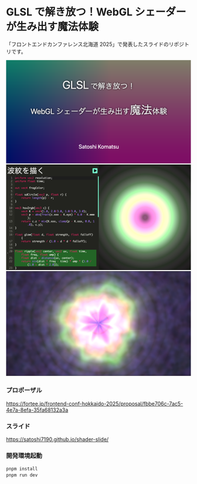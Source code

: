 # GLSL で解き放つ！WebGL シェーダーが生み出す魔法体験

「フロントエンドカンファレンス北海道 2025」で発表したスライドのリポジトリです。

![alt text](image.png)
![alt text](image-3.png)
![alt text](image-2.png)

### プロポーザル

https://fortee.jp/frontend-conf-hokkaido-2025/proposal/fbbe706c-7ac5-4e7a-8efa-35fa68132a3a

### スライド

https://satoshi7190.github.io/shader-slide/

### 開発環境起動

```sh
pnpm install
pnpm run dev
```
